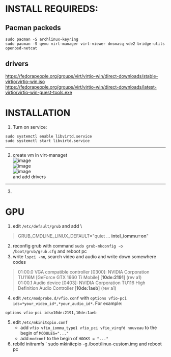 # INSTALL REQUIREDS:
## Pacman packeds
```
sudo pacman -S archlinux-keyring
sudo pacman -S qemu virt-manager virt-viewer dnsmasq vde2 bridge-utils openbsd-netcat
```
## drivers
https://fedorapeople.org/groups/virt/virtio-win/direct-downloads/stable-virtio/virtio-win.iso \
https://fedorapeople.org/groups/virt/virtio-win/direct-downloads/latest-virtio/virtio-win-guest-tools.exe

# INSTALLATION
1) Turn on service:
```
sudo systemctl enable libvirtd.service 
sudo systemctl start libvirtd.service
```
---
2) create vm in virt-managet \
![image](https://user-images.githubusercontent.com/86479624/164980047-b1264cbf-79cf-4312-ba83-404b780c0b1a.png)\
![image](https://user-images.githubusercontent.com/86479624/164980060-8704d229-e28a-4182-bc08-28d82ee792da.png)\
![image](https://user-images.githubusercontent.com/86479624/164980106-534ee4f6-115d-419e-8d3e-2b9fa32445b6.png)\
and add drivers
---
3) 

# GPU
1) edit `/etc/default/grub` and add \
 > GRUB_CMDLINE_LINUX_DEFAULT="quiet ... **intel_iommu=on**"
2) reconfig grub with command `sudo grub-mkconfig -o /boot/grub/grub.cfg` and reboot pc
3) write `lspci -nn`, search video and audio and write down somewhere codes
> 01:00.0 VGA compatible controller [0300]: NVIDIA Corporation TU116M [GeForce GTX 1660 Ti Mobile] [**10de:2191**] (rev a1)\
01:00.1 Audio device [0403]: NVIDIA Corporation TU116 High Definition Audio Controller [**10de:1aeb**] (rev a1)
4) edit `/etc/modprobe.d/vfio.conf` with `options vfio-pci ids=*your_video_id*,*your_audio_id*`. For example:
```
options vfio-pci ids=10de:2191,10de:1aeb
``` 
5) edit `/etc/mkinitcpio.conf`
	* add `vfio vfio_iommu_type1 vfio_pci vfio_virqfd nouveau` to the begin of `MODULES="..."`
	* add `modconf` to the begin of `HOOKS = "..."`
6) rebild initramfs
`
sudo mkinitcpio -g /boot/linux-custom.img and reboot pc
